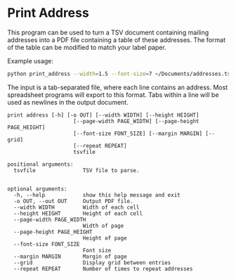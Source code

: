 # Print Address

This program can be used to turn a TSV document containing mailing addresses into
a PDF file containing a table of these addresses. The format of the table can be
modified to match your label paper.

Example usage:
```bash
python print_address --width=1.5 --font-size=7 ~/Documents/addresses.tsv -o out.pdf
```

The input is a tab-separated file, where each line contains an address.
Most spreadsheet programs will export to this format. Tabs within
a line will be used as newlines in the output document.

```
print address [-h] [-o OUT] [--width WIDTH] [--height HEIGHT]
                     [--page-width PAGE_WIDTH] [--page-height PAGE_HEIGHT]
                     [--font-size FONT_SIZE] [--margin MARGIN] [--grid]
                     [--repeat REPEAT]
                     tsvfile

positional arguments:
  tsvfile               TSV file to parse.


optional arguments:
  -h, --help            show this help message and exit
  -o OUT, --out OUT     Output PDF file.
  --width WIDTH         Width of each cell
  --height HEIGHT       Height of each cell
  --page-width PAGE_WIDTH
                        Width of page
  --page-height PAGE_HEIGHT
                        Height of page
  --font-size FONT_SIZE
                        Font size
  --margin MARGIN       Margin of page
  --grid                Display grid between entries
  --repeat REPEAT       Number of times to repeat addresses
  ```
